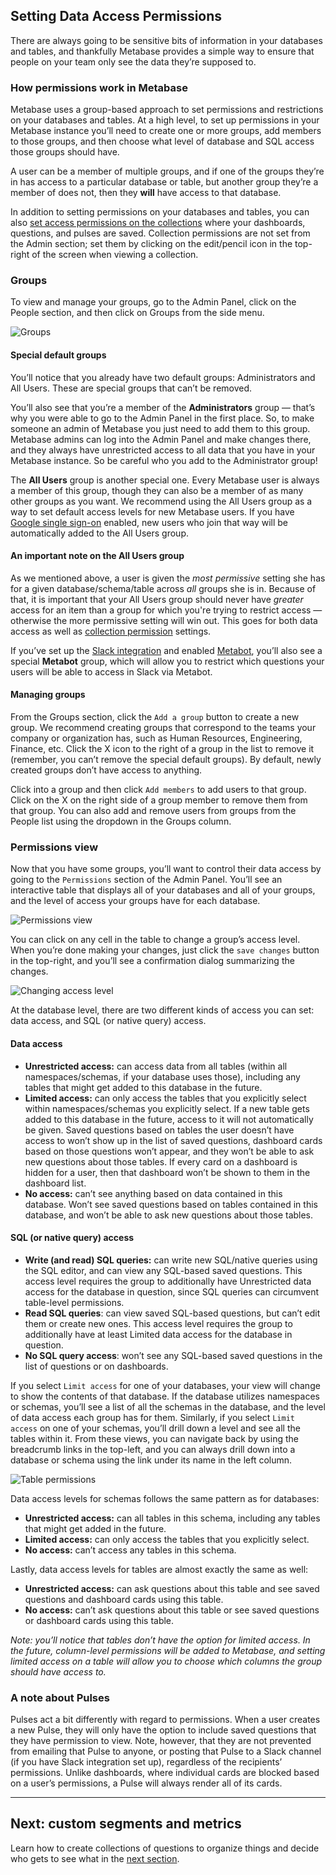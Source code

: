 ## Setting Data Access Permissions

There are always going to be sensitive bits of information in your databases and tables, and thankfully Metabase provides a simple way to ensure that people on your team only see the data they’re supposed to.

### How permissions work in Metabase

Metabase uses a group-based approach to set permissions and restrictions on your databases and tables. At a high level, to set up permissions in your Metabase instance you’ll need to create one or more groups, add members to those groups, and then choose what level of database and SQL access those groups should have.

A user can be a member of multiple groups, and if one of the groups they’re in has access to a particular database or table, but another group they’re a member of does not, then they **will** have access to that database.

In addition to setting permissions on your databases and tables, you can also [set access permissions on the collections](06-collections.md) where your dashboards, questions, and pulses are saved. Collection permissions are not set from the Admin section; set them by clicking on the edit/pencil icon in the top-right of the screen when viewing a collection.

### Groups

To view and manage your groups, go to the Admin Panel, click on the People section, and then click on Groups from the side menu.

![Groups](images/groups.png)

#### Special default groups

You’ll notice that you already have two default groups: Administrators and All Users. These are special groups that can’t be removed.

You’ll also see that you’re a member of the **Administrators** group — that’s why you were able to go to the Admin Panel in the first place. So, to make someone an admin of Metabase you just need to add them to this group. Metabase admins can log into the Admin Panel and make changes there, and they always have unrestricted access to all data that you have in your Metabase instance. So be careful who you add to the Administrator group!

The **All Users** group is another special one. Every Metabase user is always a  member of this group, though they can also be a member of as many other groups as you want. We recommend using the All Users group as a way to set default access levels for new Metabase users. If you have [Google single sign-on](10-single-sign-on.md) enabled, new users who join that way will be automatically added to the All Users group.

#### An important note on the All Users group
As we mentioned above, a user is given the *most permissive* setting she has for a given database/schema/table across *all* groups she is in. Because of that, it is important that your All Users group should never have *greater* access for an item than a group for which you're trying to restrict access — otherwise the more permissive setting will win out. This goes for both data access as well as [collection permission](06-collections.md) settings.

If you’ve set up the [Slack integration](09-setting-up-slack.md) and enabled [Metabot](../users-guide/11-metabot.md), you’ll also see a special **Metabot** group, which will allow you to restrict which questions your users will be able to access in Slack via Metabot.

#### Managing groups

From the Groups section, click the `Add a group` button to create a new group. We recommend creating groups that correspond to the teams your company or organization has, such as Human Resources, Engineering, Finance, etc. Click the X icon to the right of a group in the list to remove it (remember, you can’t remove the special default groups). By default, newly created groups don’t have access to anything.

Click into a group and then click `Add members` to add users to that group. Click on the X on the right side of a group member to remove them from that group. You can also add and remove users from groups from the People list using the dropdown in the Groups column.

### Permissions view

Now that you have some groups, you’ll want to control their data access by going to the `Permissions` section of the Admin Panel. You’ll see an interactive table that displays all of your databases and all of your groups, and the level of access your groups have for each database.

![Permissions view](images/permissions.png)

You can click on any cell in the table to change a group’s access level. When you’re done making your changes, just click the `save changes` button in the top-right, and you’ll see a confirmation dialog summarizing the changes.

![Changing access level](images/change-access.png)

At the database level, there are two different kinds of access you can set: data access, and SQL (or native query) access.

#### Data access

- **Unrestricted access:** can access data from all tables (within all namespaces/schemas, if your database uses those), including any tables that might get added to this database in the future.
- **Limited access:** can only access the tables that you explicitly select within namespaces/schemas you explicitly select. If a new table gets added to this database in the future, access to it will not automatically be given. Saved questions based on tables the user doesn’t have access to won’t show up in the list of saved questions, dashboard cards based on those questions won’t appear, and they won’t be able to ask new questions about those tables. If every card on a dashboard is hidden for a user, then that dashboard won’t be shown to them in the dashboard list.
- **No access:** can’t see anything based on data contained in this database. Won’t see saved questions based on tables contained in this database, and won’t be able to ask new questions about those tables.

#### SQL (or native query) access

- **Write (and read) SQL queries:** can write new SQL/native queries using the SQL editor, and can view any SQL-based saved questions. This access level requires the group to additionally have Unrestricted data access for the database in question, since SQL queries can circumvent table-level permissions.
- **Read SQL queries**: can view saved SQL-based questions, but can’t edit them or create new ones. This access level requires the group to additionally have at least Limited data access for the database in question.
- **No SQL query access**: won’t see any SQL-based saved questions in the list of questions or on dashboards.

If you select `Limit access` for one of your databases, your view will change to show the contents of that database. If the database utilizes namespaces or schemas, you’ll see a list of all the schemas in the database, and the level of data access each group has for them. Similarly, if you select `Limit access` on one of your schemas, you’ll drill down a level and see all the tables within it. From these views, you can navigate back by using the breadcrumb links in the top-left, and you can always drill down into a database or schema using the link under its name in the left column.

![Table permissions](images/table-permissions.png)

Data access levels for schemas follows the same pattern as for databases:

- **Unrestricted access:** can all tables in this schema, including any tables that might get added in the future.
- **Limited access:** can only access the tables that you explicitly select.
- **No access:** can’t access any tables in this schema.

Lastly, data access levels for tables are almost exactly the same as well:

- **Unrestricted access:** can ask questions about this table and see saved questions and dashboard cards using this table.
- **No access:** can’t ask questions about this table or see saved questions or dashboard cards using this table.

*Note: you’ll notice that tables don’t have the option for limited access. In the future, column-level permissions will be added to Metabase, and setting limited access on a table will allow you to choose which columns the group should have access to.*

### A note about Pulses
Pulses act a bit differently with regard to permissions. When a user creates a new Pulse, they will only have the option to include saved questions that they have permission to view. Note, however, that they are not prevented from emailing that Pulse to anyone, or posting that Pulse to a Slack channel (if you have Slack integration set up), regardless of the recipients’ permissions. Unlike dashboards, where individual cards are blocked based on a user’s permissions, a Pulse will always render all of its cards.

---

## Next: custom segments and metrics
Learn how to create collections of questions to organize things and decide who gets to see what in the [next section](06-collections.md).
